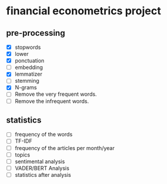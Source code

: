 # financial econometrics project


## pre-processing
- [x] stopwords
- [x] lower
- [x] ponctuation
- [ ] embedding
- [x] lemmatizer
- [ ] stemming
- [x] N-grams
- [ ] Remove the very frequent words.
- [ ] Remove the infrequent words.

## statistics
- [ ] frequency of the words
- [ ] TF-IDF
- [ ] frequency of the articles per month/year
- [ ] topics
- [ ] sentimental analysis
- [ ] VADER/BERT Analysis
- [ ] statistics after analysis
